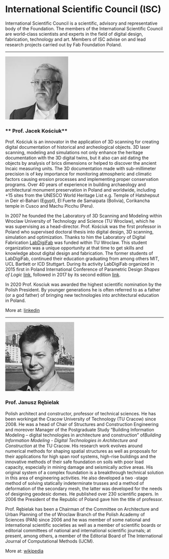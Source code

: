 
# International Scientific Council (ISC)

International Scientific Council is a scientific, advisory and representative body of the Foundation. The members of the International Scientific Council are world-class scientists and experts in the field of digital design, fabrication, technology and art. Members of ISC advise on and lead research projects carried out by Fab Foundation Poland. 


____________________________
![](./assets/jacek-kosciuk.jpg)
### ** Prof. Jacek Kościuk**

Prof. Kościuk is an innovator in the application of 3D scanning for creating digital documentation of historical and archeological objects. 3D laser scanning, modeling and simulations not only enhance the heritage documentation with the 3D digital twins, but it also can aid dating the objects by analysis of brics dimensions or helped to discover the ancient Incaic measuring units. The 3D documentation made with sub-millimeter precision is of key importance for monitoring atmospheric and climatic factors causing erosion processes and implementing proper conservation programs. Over 40 years of experience in building archaeology and architectural monument preservation in Poland and worldwide, including +15 sites from the UNESCO World Heritage List e.g.  Temple of Hatshepsut in Deir el-Bahari (Egypt), El Fuerte de Samaipata (Bolivia), Corikancha temple in Cusco and  Machu Picchu (Peru). 

In 2007 he founded the  the Laboratory of 3D Scanning and Modeling within Wroclaw University of Technology and Science (TU Wroclaw), which he was supervising as a head-director. Prof. Kościuk was the first professor in Poland who supervised doctoral thesis into digital design, 3D scanning, simulation and optimization. Thanks to him the Laboratory of Digital Fabrication [LabDigiFab](https://labdigifab.wordpress.com/) was funded within TU Wroclaw. This student organization was a unique opportunity at that time to get skills and knowledge about digital design and fabrication. The former students of LabDigiFab, continued their education graduating from among others MIT, UCL Bartlett or ICD Stuttgart.  During its activity LabDigiFab organized in 2015 first in Poland International Conference of Parametric Design *Shapes of Logic* [link](https://shapesoflogic.wordpress.com/), followed in 2017 by its second edition [link](https://es-la.facebook.com/shapesoflogic/). 

In 2020 Prof. Kosciuk was awarded the highest scientific nomination by the Polish President. By younger generations he is often referred to as a father (or a god father) of bringing new technologies into architectural education in Poland. 

More at: [linkedin](https://www.linkedin.com/in/jacek-ko%C5%9Bciuk-1347452/)

____________________________

![](./assets/janusz-rebielak.jpg)
### **Prof. Janusz Rębielak**

Polish architect and constructor, professor of technical sciences. He has been workingat the Cracow University of Technology (TU
Cracow) since 2008. He was a head of Chair of Structures and Construction Engineering and moreover Manager of the Postgraduate Study “Building Information Modeling – digital technologies in architecture and construction” of*Building Information Modeling - Digital Technologies in Architecture and Construction* at the TU Cracow. His research work evolves around numerical methods for shaping spatial structures as well as proposals for their applications for high span roof systems, high-rise buildings and the innovative methods of their safe foundation on soils with poor load capacity, especially in mining damage and seismically active areas. His original system of a complex foundation is a breakthrough
technical solution in this area of engineering activities. He also developed a two -stage method of solving statically indeterminate trusses and a method of deformation of the secondary mesh, the latter was developed for the needs of designing geodesic domes. He published over 230 scientific papers. In 2006 the President of the Republic of Poland gave him the title of professor.

Prof. Rębielak has been a Chairman of the Committee on Architecture and Urban Planning of the of Wroclaw Branch of the Polish Academy
of Sciences (PAN) since 2006 and he was member of some national and international scientific societies as well as a member of scientific
boards or editorial committees of national and international scientific journals; at present, among others, a member of the Editorial Board of The International Journal of Computational Methods (IJCM).

More at: [wikipedia](https://pl.wikipedia.org/wiki/Janusz_R%C4%99bielak)
